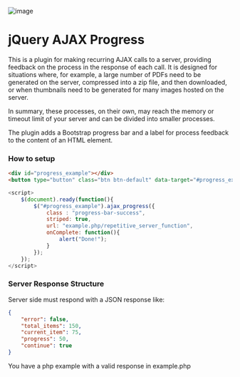 ![image](https://github.com/juanluislopez89/jquery_ajax_progress/assets/52567376/2af693c2-0001-4c3f-a4cd-857bb10cb689)


# jQuery AJAX Progress
This is a plugin for making recurring AJAX calls to a server, providing feedback on the process in the response of each call. It is designed for situations where, for example, a large number of PDFs need to be generated on the server, compressed into a zip file, and then downloaded, or when thumbnails need to be generated for many images hosted on the server. 

In summary, these processes, on their own, may reach the memory or timeout limit of your server and can be divided into smaller processes. 

The plugin adds a Bootstrap progress bar and a label for process feedback to the content of an HTML element.

### How to setup
```html
<div id="progress_example"></div>
<button type="button" class="btn btn-default" data-target="#progress_example"></button>
```
```javascript
<script>
	$(document).ready(function(){
		$("#progress_example").ajax_progress({
			class : "progress-bar-success",	
			striped: true,
			url: "example.php/repetitive_server_function", 	
			onComplete: function(){
				alert("Done!");
			}
		});
	});
</script>
```


### Server Response Structure

Server side must respond with a JSON response like:

```json
{
	"error": false,
	"total_items": 150,
	"current_item": 75,
	"progress": 50,
	"continue": true
}
```
You have a php example with a valid response in example.php
